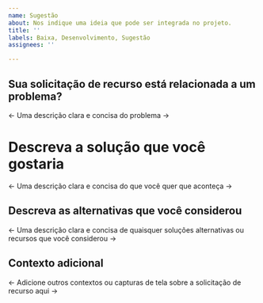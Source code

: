 ```yaml
---
name: Sugestão
about: Nos indique uma ideia que pode ser integrada no projeto.
title: ''
labels: Baixa, Desenvolvimento, Sugestão
assignees: ''

---
```


## Sua solicitação de recurso está relacionada a um problema?
<- Uma descrição clara e concisa do problema ->

# Descreva a solução que você gostaria
<- Uma descrição clara e concisa do que você quer que aconteça ->

## Descreva as alternativas que você considerou
<- Uma descrição clara e concisa de quaisquer soluções alternativas ou recursos que você considerou ->

## Contexto adicional
<- Adicione outros contextos ou capturas de tela sobre a solicitação de recurso aqui ->
